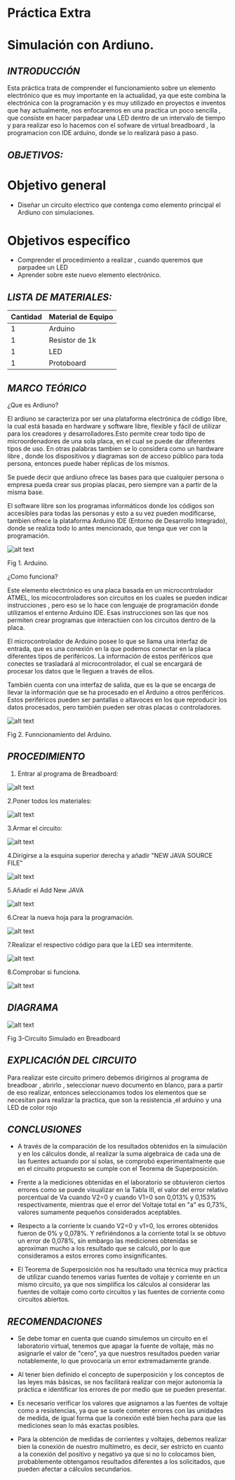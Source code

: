 # Práctica Extra
# Simulación con Ardiuno.
## *INTRODUCCIÓN*
Esta práctica trata de comprender el funcionamiento sobre un elemento electrónico que es muy importante en la actualidad, ya que este combina la electrónica con la programación y es muy utilizado en proyectos e inventos que hay actualmente, nos enfocaremos en una practica un poco sencilla , que consiste en hacer parpadear una LED dentro de un intervalo de tiempo y para realizar eso lo hacemos con el sofware de virtual breadboard , la programacion con IDE arduino, donde se lo realizará paso a paso.
## *OBJETIVOS:*

# Objetivo general
- Diseñar un circuito electrico que contenga como elemento principal el Ardiuno con simulaciones.

# Objetivos específico
- Comprender el procedimiento a realizar , cuando queremos que parpadee un LED
- Aprender sobre este nuevo elemento electrónico.

## *LISTA DE MATERIALES:*

| Cantidad | Material de Equipo |
| ------------- | ------------- |
| 1  | Arduino |
|  1 | Resistor de 1k  |
|  1 | LED    |
| 1  | Protoboard      |

## *MARCO TEÓRICO*
¿Que es Ardiuno?

El ardiuno se caracteriza por ser una plataforma electrónica de código libre, la cual está basada en hardware y software libre, flexible y fácil de utilizar para los creadores y desarrolladores.Esto permite crear todo tipo de microordenadores de una sola placa, en el cual se puede dar diferentes tipos de uso.
En otras palabras tambien se lo considera como un hardware libre , donde los dispositivos y diagramas son de acceso público para toda persona, entonces puede haber réplicas de los mismos.

Se puede decir que ardiuno ofrece las bases para que cualquier persona o empresa pueda crear sus propias placas, pero siempre van a partir de la misma base.

El software libre son los programas informáticos donde los códigos son accesibles para todas las personas y esto a su vez pueden modificarse, tambien ofrece la plataforma Arduino IDE (Entorno de Desarrollo Integrado), donde se realiza todo lo antes mencionado, que tenga que ver con la programación.


![alt text](https://github.com/Kevi7k/Trabajo-Extra/blob/master/im%C3%A1genes/arduino.jpg)

Fig 1. Arduino.


¿Como funciona?

Este elemento electrónico es una placa basada en un microcontrolador ATMEL, los micocontroladores son circuitos en los cuales se pueden indicar instrucciones , pero eso se lo hace con lenguaje de programación donde utilizamos el enterno Arduino IDE. Esas instrucciones son las que nos permiten crear programas que interactúen con los circuitos dentro de la placa.

El microcontrolador de Arduino posee lo que se llama una interfaz de entrada, que es una conexión en la que podemos conectar en la placa diferentes tipos de periféricos. La información de estos periféricos que conectes se trasladará al microcontrolador, el cual se encargará de procesar los datos que le lleguen a través de ellos.

También cuenta con una interfaz de salida, que es la que se encarga de llevar la información que se ha procesado en el Arduino a otros periféricos. Estos periféricos pueden ser pantallas o altavoces en los que reproducir los datos procesados, pero también pueden ser otras placas o controladores.

![alt text](https://github.com/Kevi7k/Trabajo-Extra/blob/master/im%C3%A1genes/como%20funciona.jpg)

Fig 2. Funncionamiento del Arduino.

## *PROCEDIMIENTO*
1. Entrar al programa de Breadboard:

![alt text](https://github.com/Kevi7k/Trabajo-Extra/blob/master/im%C3%A1genes/Paso%201.png)

2.Poner todos los materiales:

![alt text](https://github.com/Kevi7k/Trabajo-Extra/blob/master/im%C3%A1genes/paso%202.png)

3.Armar el circuito:

![alt text](https://github.com/Kevi7k/Trabajo-Extra/blob/master/im%C3%A1genes/Paso%203.png)

4.Dirigirse a la esquina superior derecha y añadir "NEW JAVA SOURCE FILE"

![alt text](https://github.com/Kevi7k/Trabajo-Extra/blob/master/im%C3%A1genes/paso%204.png)

5.Añadir el Add New JAVA

![alt text](https://github.com/Kevi7k/Trabajo-Extra/blob/master/im%C3%A1genes/paso%205.png)

6.Crear la nueva hoja para la programación.

![alt text](https://github.com/Kevi7k/Trabajo-Extra/blob/master/im%C3%A1genes/paso%206.png)

7.Realizar el respectivo código para que la LED sea intermitente.

![alt text](https://github.com/Kevi7k/Trabajo-Extra/blob/master/im%C3%A1genes/paso%207.png)

8.Comprobar si funciona.

![alt text](https://github.com/Kevi7k/Trabajo-Extra/blob/master/im%C3%A1genes/Paso%208.png)

## *DIAGRAMA*

![alt text](https://github.com/Kevi7k/Trabajo-Extra/blob/master/im%C3%A1genes/diagrama.png)

Fig 3-Circuito Simulado en Breadboard

## *EXPLICACIÓN DEL CIRCUITO*

Para realizar este circuito primero debemos dirigirnos al programa de breadboar , abrirlo , seleccionar nuevo documento en blanco, para a partir de eso realizar, entonces seleccionamos todos los elementos que se necesitan para realizar la practica, que son la resistencia ,el arduino y una LED de color rojo

## *CONCLUSIONES*

- A través de la comparación de los resultados obtenidos en la simulación y en los cálculos donde, al realizar la suma algebraica de cada una de las fuentes actuando por sí solas, se comprobó experimentalmente que en el circuito propuesto se cumple con el Teorema de Superposición.

- Frente a la mediciones obtenidas en el laboratorio se obtuvieron ciertos errores como se puede visualizar en la Tabla III, el valor del error relativo porcentual de Va cuando V2=0 y cuando V1=0 son 0,013% y 0,153% respectivamente, mientras que el error del Voltaje total en "a" es 0,73%, valores sumamente pequeños considerados aceptables.

- Respecto a la corriente Ix cuando V2=0 y v1=0, los errores obtenidos fueron de 0% y 0,078%. Y refiriéndonos a la corriente total Ix se obtuvo un error de 0,078%, sin embargo las mediciones obtenidas se aproximan mucho a los resultado que se calculó, por lo que consideramos a estos errores como insignificantes.

- El Teorema de Superposición nos ha resultado una técnica muy práctica de utilizar cuando tenemos varias fuentes de voltaje y corriente en un mismo circuito, ya que nos simplifica los cálculos al considerar las fuentes de voltaje como corto circuitos y las fuentes de corriente como circuitos abiertos.


## *RECOMENDACIONES*
- Se debe tomar en cuenta que cuando simulemos un circuito en el laboratorio virtual, tenemos que apagar la fuente de voltaje, más no asignarle el valor de "cero", ya que nuestros resultados pueden variar notablemente, lo que provocaría un error extremadamente grande.

- Al tener bien definido el concepto de superposición y los conceptos de las leyes más básicas, se nos facilitará realizar con mejor autonomía la práctica e identificar los errores de por medio que se pueden presentar.

- Es necesario verificar los valores que asignamos a las fuentes de voltaje como a resistencias, ya que se suele cometer errores con las unidades de medida, de igual forma que la conexión esté bien hecha para que las mediciones sean lo más exactas posibles.

- Para la obtención de medidas de corrientes y voltajes, debemos realizar bien la conexión de nuestro multímetro, es decir, ser estricto en cuanto a la conexión del positivo y negativo ya que si no lo colocamos bien, probablemente obtengamos resultados diferentes a los solicitados, que pueden afectar a cálculos secundarios.
